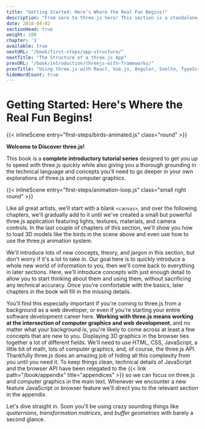```yaml
---
title: "Getting Started: Here's Where the Real Fun Begins!"
description: "From zero to three.js hero! This section is a standalone (and free!) tutorial series designed to get you up to speed with three.js ASAP! Starting with a blank canvas, we'll gradually add to it until we have a fully fledged, professional-quality three.js app."
date: 2018-04-02
sectionHead: true
weight: 100
chapter: '1'
available: true
nextURL: "/book/first-steps/app-structure/"
nextTitle: "The Structure of a three.js App"
prevURL: "/book/introduction/threejs-with-frameworks/"
prevTitle: "Using three.js with React, Vue.js, Angular, Svelte, TypeScript..."
hideWordCount: true
---
```




# Getting Started: Here's Where the Real Fun Begins!

{{< inlineScene entry="first-steps/birds-animated.js" class="round" >}}

**Welcome to Discover three.js!**

This book is a **complete introductory tutorial series** designed to get you up to speed with three.js quickly while also giving you a thorough grounding in the technical language and concepts you'll need to go deeper in your own explorations of three.js and computer graphics.

{{< inlineScene entry="first-steps/animation-loop.js" class="small right round" >}}

Like all great artists, we'll start with a blank `<canvas>`, and over the following chapters, we'll gradually add to it until we've created a small but powerful three.js application featuring lights, textures, materials, and camera controls. In the last couple of chapters of this section, we'll show you how to load 3D models like the birds in the scene above and even use how to use the three.js animation system.

We'll introduce lots of new concepts, theory, and jargon in this section, but don't worry if it's a lot to take in. Our goal here is to quickly introduce a whole new world of information to you, then we'll come back to everything in later sections. Here, we'll introduce concepts with just enough detail to allow you to start thinking about them and using them, without sacrificing any technical accuracy. Once you're comfortable with the basics, later chapters in the book will fill in the missing details.

You'll find this especially important if you're coming to three.js from a background as a web developer, or even if you're starting your entire software development career here. **Working with three.js means working at the intersection of computer graphics and web development**, and no matter what your background is, you're likely to come across at least a few concepts that are new to you. Displaying 3D graphics in the browser ties together a lot of different fields. We'll need to use HTML, CSS, JavaScript, a little bit of math, lots of computer graphics, and, of course, the three.js API. Thankfully three.js does an amazing job of hiding all this complexity from you until you need it. To keep things clean, technical details of JavaScript and the browser API have been relegated to the {{< link path="/book/appendix" title="appendices" >}} so we can focus on three.js and computer graphics in the main text. Whenever we encounter a new feature JavaScript or browser feature we'll direct you to the relevant section in the appendix.

Let's dive straight in. Soon you'll be using crazy sounding things like _quaternions_, _transformation matrices_, and _buffer geometries_ with barely a second glance.

